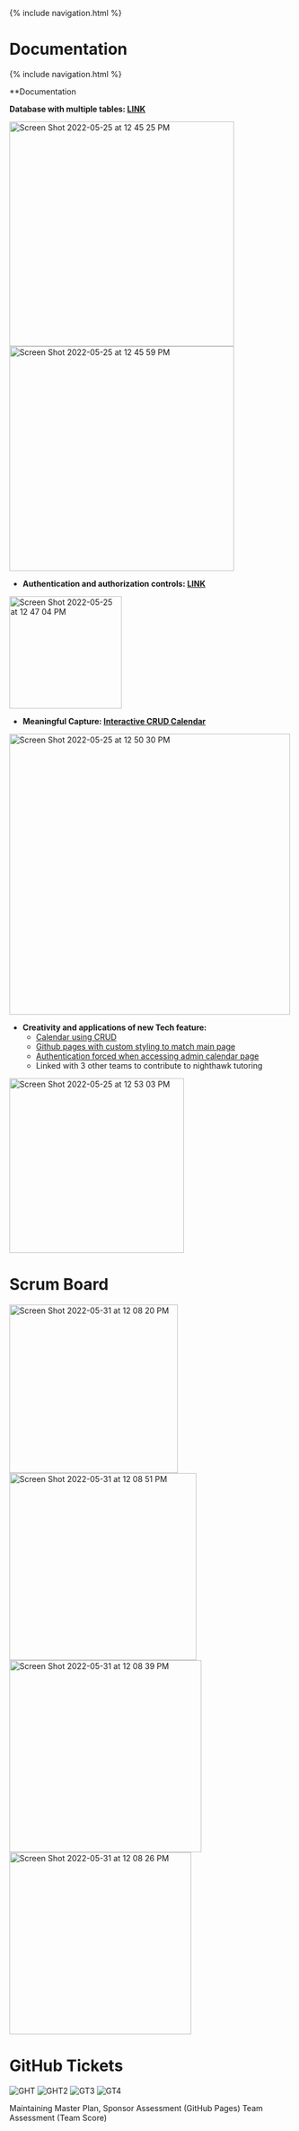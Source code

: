 {% include navigation.html %}

# Documentation
{% include navigation.html %}


<table>

**Documentation
 
**Database with multiple tables: [LINK](https://github.com/AkhilNandhakumar/Guython/tree/main/model)**

<img width="400" alt="Screen Shot 2022-05-25 at 12 45 25 PM" src="https://user-images.githubusercontent.com/89219514/170354675-0d2483f9-9273-49d2-8b60-ab9afe8e51c2.png">

<img width="400" alt="Screen Shot 2022-05-25 at 12 45 59 PM" src="https://user-images.githubusercontent.com/89219514/170354768-1ebcd2b0-1523-4032-adcd-f4e6e813ad82.png">

- **Authentication and authorization controls: [LINK](https://github.com/AkhilNandhakumar/Guython/blob/94168a78fcdccfe47ac3881ed37ff557a7fea451/cruddy/query.py#L75-L114)**
<img height="200" alt="Screen Shot 2022-05-25 at 12 47 04 PM" src="https://user-images.githubusercontent.com/89219514/170354939-b0fda4f4-98bb-498b-a1a5-59dad3a44073.png">

- **Meaningful Capture: [Interactive CRUD Calendar](https://nighthawktutoring.tk/calendar/)**
<img width="500" alt="Screen Shot 2022-05-25 at 12 50 30 PM" src="https://user-images.githubusercontent.com/89219514/170355445-08c50fc1-9699-42d2-80b3-5b0c97726c01.png">

- **Creativity and applications of new Tech feature:**
   - [Calendar using CRUD](https://nighthawktutoring.tk/calendar/)
   - [Github pages with custom styling to match main page](https://akhilnandhakumar.github.io/Guython/)
   - [Authentication forced when accessing admin calendar page](https://nighthawktutoring.tk/calendar/admin)
   - Linked with 3 other teams to contribute to nighthawk tutoring
<img width="311" alt="Screen Shot 2022-05-25 at 12 53 03 PM" src="https://user-images.githubusercontent.com/89219514/170355852-c6c56d8c-6b98-41df-8620-11584959666f.png">


# Scrum Board
    
  <img width="300" alt="Screen Shot 2022-05-31 at 12 08 20 PM" src="https://user-images.githubusercontent.com/89278032/171266536-3dbcb0c0-d4c5-4158-acf0-720bc3cc142e.png">
  <img width="333" alt="Screen Shot 2022-05-31 at 12 08 51 PM" src="https://user-images.githubusercontent.com/89278032/171266563-6e7912a1-07de-4f41-8466-e1184d1773d6.png">
<img width="342" alt="Screen Shot 2022-05-31 at 12 08 39 PM" src="https://user-images.githubusercontent.com/89278032/171266568-eb53c93e-7272-4a7a-8d57-e5e9cd858f2a.png">
<img width="324" alt="Screen Shot 2022-05-31 at 12 08 26 PM" src="https://user-images.githubusercontent.com/89278032/171266570-97409201-5ad8-4527-be32-d0dcb263607b.png">

 # GitHub Tickets   
    
![GHT](https://user-images.githubusercontent.com/89278032/171344246-d728515a-0131-4ced-8253-b7cf6b3fa4fb.PNG)
![GHT2](https://user-images.githubusercontent.com/89278032/171344417-db42a018-4cf1-4ff6-9577-22daafc20884.PNG)
![GT3](https://user-images.githubusercontent.com/89278032/171569575-8ac1a032-100f-42d2-a084-864e5a03e46b.PNG)
![GT4](https://user-images.githubusercontent.com/89278032/171569579-0fcd2a94-21cd-4af0-ad9a-06d5187f7ca2.PNG)

    
    
Maintaining Master Plan,
Sponsor Assessment (GitHub Pages)
Team Assessment (Team Score)
